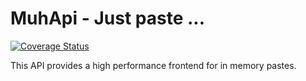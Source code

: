 # MuhApi - Just paste ...

[![Coverage Status](https://coveralls.io/repos/timmyArch/muh-api/badge.svg?branch=master)](https://coveralls.io/r/timmyArch/muh-api?branch=master)

This API provides a high performance frontend for in memory pastes.

